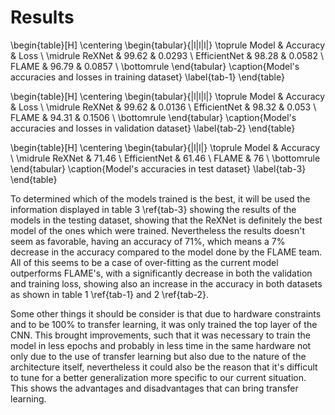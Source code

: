 # Results

\begin{table}[H]
\centering
\begin{tabular}{|l|l|l|}
\toprule
Model & Accuracy & Loss \\
\midrule
ReXNet & 99.62 & 0.0293 \\
EfficientNet & 98.28 & 0.0582 \\
FLAME & 96.79 & 0.0857 \\
\bottomrule
\end{tabular}
\caption{Model's accuracies and losses in training dataset}
\label{tab-1}
\end{table}

\begin{table}[H]
\centering
\begin{tabular}{|l|l|l|}
\toprule
Model & Accuracy & Loss \\
\midrule
ReXNet & 99.62 & 0.0136 \\
EfficientNet & 98.32 & 0.053 \\
FLAME & 94.31 & 0.1506 \\
\bottomrule
\end{tabular}
\caption{Model's accuracies and losses in validation dataset}
\label{tab-2}
\end{table}

\begin{table}[H]
\centering
\begin{tabular}{|l|l|}
\toprule
Model & Accuracy \\
\midrule
ReXNet & 71.46 \\
EfficientNet & 61.46 \\
FLAME & 76 \\
\bottomrule
\end{tabular}
\caption{Model's accuracies in test dataset}
\label{tab-3}
\end{table}

To determined which of the models trained is the best, it will be used the information displayed in table 3 \ref{tab-3} showing the results of the models in the testing dataset, showing that the ReXNet is definitely the best model of the ones which were trained. Nevertheless the results doesn't seem as favorable, having an accuracy of 71%, which means a 7% decrease in the accuracy compared to the model done by the FLAME team. All of this seems to be a case of over-fitting as the current model outperforms FLAME's, with a significantly decrease in both the validation and training loss, showing also an increase in the accuracy in both datasets as shown in table 1 \ref{tab-1} and 2 \ref{tab-2}.

Some other things it should be consider is that due to hardware constraints and to be 100% to transfer learning, it was only trained the top layer of the CNN. This brought improvements, such that it was necessary to train the model in less epochs and probably in less time in the same hardware not only due to the use of transfer learning but also due to the nature of the architecture itself, nevertheless it could also be the reason that it's difficult to tune for a better generalization more specific to our current situation. This shows the advantages and disadvantages that can bring transfer learning.

